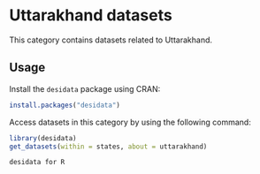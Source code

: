 
# Uttarakhand datasets
This category contains datasets related to Uttarakhand.
## Usage
Install the `desidata` package using CRAN:
```r
install.packages("desidata")
```
Access datasets in this category by using the following command:
```r
library(desidata)
get_datasets(within = states, about = uttarakhand)
```
`desidata for R`
